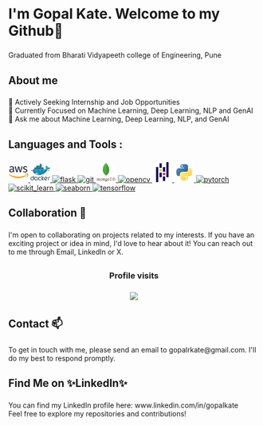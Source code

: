 <h1 align="left">I'm Gopal Kate. Welcome to my Github👋</h1>

###

<p align="left">Graduated from Bharati Vidyapeeth college of Engineering, Pune</p>

###

<h2 align="left">About me</h2>

###

<p align="left">🤝 Actively Seeking Internship and Job Opportunities  <br>🌱 Currently Focused on Machine Learning, Deep Learning, NLP and GenAI  <br>💬 Ask me about Machine Learning, Deep Learning, NLP, and GenAI </p>

###

<h2 align="left">Languages and Tools :</h2>

###

<p align="left"> <a href="https://aws.amazon.com" target="_blank" rel="noreferrer"> <img src="https://raw.githubusercontent.com/devicons/devicon/master/icons/amazonwebservices/amazonwebservices-original-wordmark.svg" alt="aws" width="40" height="40"/> </a> <a href="https://www.docker.com/" target="_blank" rel="noreferrer"> <img src="https://raw.githubusercontent.com/devicons/devicon/master/icons/docker/docker-original-wordmark.svg" alt="docker" width="40" height="40"/> </a> <a href="https://flask.palletsprojects.com/" target="_blank" rel="noreferrer"> <img src="https://www.vectorlogo.zone/logos/pocoo_flask/pocoo_flask-icon.svg" alt="flask" width="40" height="40"/> </a> <a href="https://git-scm.com/" target="_blank" rel="noreferrer"> <img src="https://www.vectorlogo.zone/logos/git-scm/git-scm-icon.svg" alt="git" width="40" height="40"/> </a> <a href="https://www.mongodb.com/" target="_blank" rel="noreferrer"> <img src="https://raw.githubusercontent.com/devicons/devicon/master/icons/mongodb/mongodb-original-wordmark.svg" alt="mongodb" width="40" height="40"/> </a> <a href="https://opencv.org/" target="_blank" rel="noreferrer"> <img src="https://www.vectorlogo.zone/logos/opencv/opencv-icon.svg" alt="opencv" width="40" height="40"/> </a> <a href="https://pandas.pydata.org/" target="_blank" rel="noreferrer"> <img src="https://raw.githubusercontent.com/devicons/devicon/2ae2a900d2f041da66e950e4d48052658d850630/icons/pandas/pandas-original.svg" alt="pandas" width="40" height="40"/> </a> <a href="https://www.python.org" target="_blank" rel="noreferrer"> <img src="https://raw.githubusercontent.com/devicons/devicon/master/icons/python/python-original.svg" alt="python" width="40" height="40"/> </a> <a href="https://pytorch.org/" target="_blank" rel="noreferrer"> <img src="https://www.vectorlogo.zone/logos/pytorch/pytorch-icon.svg" alt="pytorch" width="40" height="40"/> </a> <a href="https://scikit-learn.org/" target="_blank" rel="noreferrer"> <img src="https://upload.wikimedia.org/wikipedia/commons/0/05/Scikit_learn_logo_small.svg" alt="scikit_learn" width="40" height="40"/> </a> <a href="https://seaborn.pydata.org/" target="_blank" rel="noreferrer"> <img src="https://seaborn.pydata.org/_images/logo-mark-lightbg.svg" alt="seaborn" width="40" height="40"/> </a> <a href="https://www.tensorflow.org" target="_blank" rel="noreferrer"> <img src="https://www.vectorlogo.zone/logos/tensorflow/tensorflow-icon.svg" alt="tensorflow" width="40" height="40"/> </a> </p>

###

<h2 align="left">Collaboration 🤝</h2>

###

<p align="left">I'm open to collaborating on projects related to my interests. If you have an exciting project or idea in mind, I'd love to hear about it! You can reach out to me through Email, LinkedIn or X.</p>

###

<h2 align="left"></h2>

###

<h3 align="center">Profile visits</h3>

###

<div align="center">
  <img src="https://profile-counter.glitch.me/Gopal060/count.svg?"  />
</div>

###

<h2 align="left"></h2>

###

<h2 align="left">Contact 📫</h2>

###

<p align="left">To get in touch with me, please send an email to gopalrkate@gmail.com. I'll do my best to respond promptly.</p>

###

<h2 align="left">Find Me on ✨LinkedIn✨</h2>

###

<p align="left">You can find my LinkedIn profile here: www.linkedin.com/in/gopalkate<br>Feel free to explore my repositories and contributions!</p>

###
